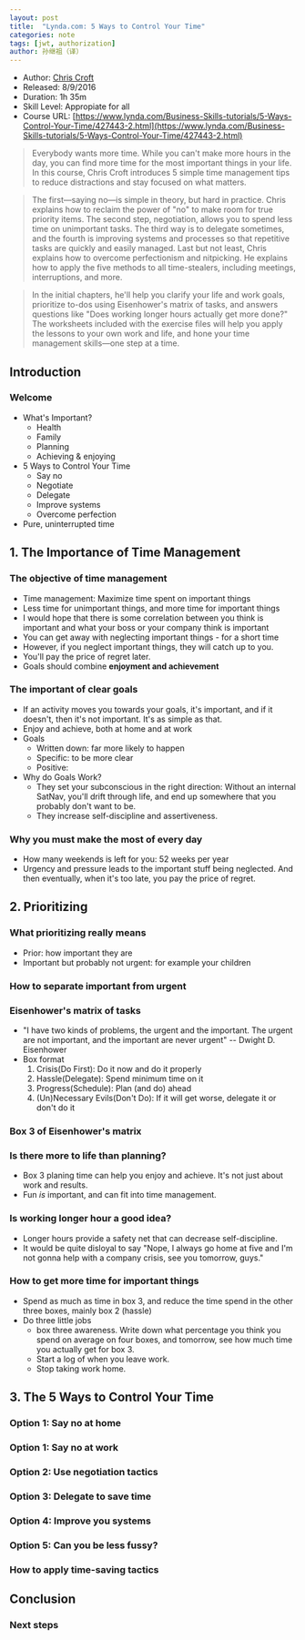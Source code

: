```yaml
---
layout: post
title:  "Lynda.com: 5 Ways to Control Your Time"
categories: note
tags: [jwt, authorization]
author: 孙继祖（译）
---
```


* Author: [Chris Croft](https://www.lynda.com/Chris-Croft/3308631-1.html)
* Released: 8/9/2016
* Duration: 1h 35m
* Skill Level: Appropiate for all
* Course URL: [https://www.lynda.com/Business-Skills-tutorials/5-Ways-Control-Your-Time/427443-2.html](https://www.lynda.com/Business-Skills-tutorials/5-Ways-Control-Your-Time/427443-2.html)

> Everybody wants more time. While you can't make more hours in the day, you can find more time for the most important things in your life. In this course, Chris Croft introduces 5 simple time management tips to reduce distractions and stay focused on what matters.

> The first—saying no—is simple in theory, but hard in practice. Chris explains how to reclaim the power of "no" to make room for true priority items. The second step, negotiation, allows you to spend less time on unimportant tasks. The third way is to delegate sometimes, and the fourth is improving systems and processes so that repetitive tasks are quickly and easily managed. Last but not least, Chris explains how to overcome perfectionism and nitpicking. He explains how to apply the five methods to all time-stealers, including meetings, interruptions, and more.

> In the initial chapters, he'll help you clarify your life and work goals, prioritize to-dos using Eisenhower's matrix of tasks, and answers questions like "Does working longer hours actually get more done?" The worksheets included with the exercise files will help you apply the lessons to your own work and life, and hone your time management skills—one step at a time. 

## Introduction
### Welcome
- What's Important?
    - Health
    - Family
    - Planning
    - Achieving & enjoying 
- 5 Ways to Control Your Time
    + Say no
    + Negotiate
    + Delegate
    + Improve systems
    + Overcome perfection
- Pure, uninterrupted time

## 1. The Importance of Time Management
### The objective of time management
- Time management: Maximize time spent on important things
- Less time for unimportant things, and more time for important things
- I would hope that there is some correlation between you think is important and what your boss or your company think is important
- You can get away with neglecting important things - for a short time
- However, if you neglect important things, they will catch up to you.
- You'll pay the price of regret later.
- Goals should combine **enjoyment and achievement**

### The important of clear goals
- If an activity moves you towards your goals, it's important, and if it doesn't, then it's not important. It's as simple as that.
- Enjoy and achieve, both at home and at work
- Goals
    + Written down: far more likely to happen 
    + Specific: to be more clear
    + Positive: 
- Why do Goals Work?
    + They set your subconscious in the right direction: Without an internal SatNav, you'll drift through life, and end up somewhere that you probably don't want to be.
    + They increase self-discipline and assertiveness.

### Why you must make the most of every day
- How many weekends is left for you: 52 weeks per year
- Urgency and pressure leads to the important stuff being neglected. And then eventually, when it's too late, you pay the price of regret.

## 2. Prioritizing

### What prioritizing really means
- Prior: how important they are 
- Important but probably not urgent: for example your children

### How to separate important from urgent

### Eisenhower's matrix of tasks
- "I have two kinds of problems, the urgent and the important. The urgent are not important, and the important are never urgent" -- Dwight D. Eisenhower
- Box format
    1. Crisis(Do First): Do it now and do it properly
    2. Hassle(Delegate): Spend minimum time on it
    3. Progress(Schedule): Plan (and do) ahead
    4. (Un)Necessary Evils(Don't Do): If it will get worse, delegate it or don't do it

### Box 3 of Eisenhower's matrix

### Is there more to life than planning?
- Box 3 planing time can help you enjoy and achieve. It's not just about work and results.
- Fun *is* important, and can fit into time management.

### Is working longer hour a good idea?
-  Longer hours provide a safety net that can decrease self-discipline.
-  It would be quite disloyal to say "Nope, I always go home at five and I'm not gonna help with a company crisis, see you tomorrow, guys."

### How to get more time for important things
- Spend as much as time in box 3, and reduce the time spend in the other three boxes, mainly box 2 (hassle)
- Do three little jobs
    + box three awareness. Write down what percentage you think you spend on average on four boxes, and tomorrow, see how much time you actually get for box 3.
    + Start a log of when you leave work.
    + Stop taking work home.

## 3. The 5 Ways to Control Your Time

### Option 1: Say no at home

### Option 1: Say no at work

### Option 2: Use negotiation tactics

### Option 3: Delegate to save time

### Option 4: Improve you systems

### Option 5: Can you be less fussy?

### How to apply time-saving tactics

## Conclusion

### Next steps
